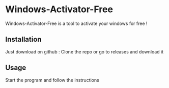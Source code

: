 # Windows-Activator-Free

Windows-Activator-Free is a tool to activate your windows for free !

## Installation

Just download on github : Clone the repo or go to releases and download it

## Usage

Start the program and follow the instructions
